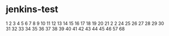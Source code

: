 # jenkins-test
1
2
3
4
5
6
7
8
9
10
11
12
13
14
15
16
17
18
19
20
21
2
2
24
25
26
27
28
29
30
31
32
33
34
35
36
37
38
39
40
41
42
43
44
45
46
57
68
